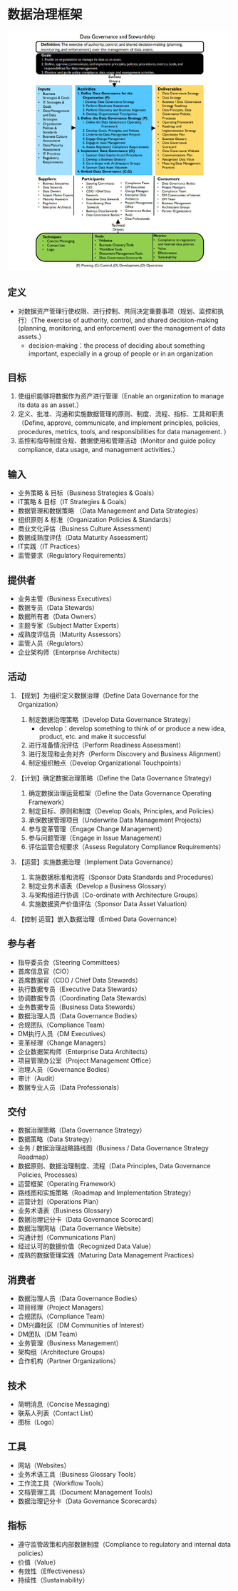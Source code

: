 # **数据治理框架**

![]()![数据治理](assets/数据治理框架/数据治理.jpg)

## 定义

- 对数据资产管理行使权限、进行控制、共同决定重要事项（规划、监控和执行）（The exercise of authority, control, and shared decision-making (planning, monitoring, and enforcement) over the management of data assets.）
  - decision-making：the process of deciding about something important, especially in a group of people or in an organization

## 目标

1. 使组织能够将数据作为资产进行管理（Enable an organization to manage its data as an asset.）
2. 定义、批准、沟通和实施数据管理的原则、制度、流程、指标、工具和职责（Define, approve, communicate, and implement principles, policies, procedures, metrics, tools, and responsibilities for data management. ）
3. 监控和指导制度合规、数据使用和管理活动（Monitor and guide policy compliance, data usage, and management activities.）

## 输入

- 业务策略 & 目标（Business Strategies & Goals）
- IT策略 & 目标（IT Strategies & Goals）
- 数据管理和数据策略 （Data Management and Data Strategies）
- 组织原则 & 标准（Organization Policies & Standards）
- 商业文化评估（Business Culture Assessment）
- 数据成熟度评估（Data Maturity Assessment）
- IT实践（IT Practices）
- 监管要求（Regulatory Requirements）

## 提供者

- 业务主管（Business Executives）
- 数据专员（Data Stewards）
- 数据所有者（Data Owners）
- 主题专家（Subject Matter Experts）
- 成熟度评估员（Maturity Assessors）
- 监管人员（Regulators）
- 企业架构师（Enterprise Architects）

## 活动

1. 【规划】为组织定义数据治理（Define Data Governance for the Organization）

   1. 制定数据治理策略（Develop Data Governance Strategy）
      - develop：develop something to think of or produce a new idea, product, etc. and make it successful
   2. 进行准备情况评估（Perform Readiness Assessment）
   3. 进行发现和业务对齐（Perform Discovery and Business Alignment）
   4. 制定组织触点（Develop Organizational Touchpoints）

2. 【计划】确定数据治理策略（Define the Data Governance Strategy）

   1. 确定数据治理运营框架（Define the Data Governance Operating Framework）
   2. 制定目标、原则和制度（Develop Goals, Principles, and Policies）
   3. 承保数据管理项目（Underwrite Data Management Projects）
   4. 参与变革管理（Engage Change Management）
   5. 参与问题管理（Engage in Issue Management）
   6. 评估监管合规要求（Assess Regulatory Compliance Requirements）

3. 【运营】实施数据治理（Implement Data Governance）
   1. 实施数据标准和流程（Sponsor Data Standards and Procedures）
   2. 制定业务术语表（Develop a Business Glossary）
   3. 与架构组进行协调（Co-ordinate with Architecture Groups）
   4. 实施数据资产价值评估（Sponsor Data Asset Valuation）
4. 【控制 运营】嵌入数据治理（Embed Data Governance）

## 参与者

- 指导委员会（Steering Committees）
- 首席信息官（CIO）
- 首席数据官（CDO / Chief Data Stewards）
- 执行数据专员（Executive Data Stewards）
- 协调数据专员（Coordinating Data Stewards）
- 业务数据专员（Business Data Stewards）
- 数据治理人员（Data Governance Bodies）
- 合规团队（Compliance Team）
- DM执行人员（DM Executives）
- 变革经理（Change Managers）
- 企业数据架构师（Enterprise Data Architects）
- 项目管理办公室（Project Management Office）
- 治理人员（Governance Bodies）
- 审计（Audit）
- 数据专业人员（Data Professionals）

## 交付

- 数据治理策略（Data Governance Strategy）
- 数据策略（Data Strategy）
- 业务 / 数据治理战略路线图（Business / Data Governance Strategy Roadmap）
- 数据原则、数据治理制度、流程（Data Principles, Data Governance Policies, Processes）
- 运营框架（Operating Framework）
- 路线图和实施策略（Roadmap and Implementation Strategy）
- 运营计划（Operations Plan）
- 业务术语表（Business Glossary）
- 数据治理记分卡（Data Governance Scorecard）
- 数据治理网站（Data Governance Website）
- 沟通计划（Communications Plan）
- 经过认可的数据价值（Recognized Data Value）
- 成熟的数据管理实践（Maturing Data Management Practices）

## 消费者

- 数据治理人员（Data Governance Bodies）
- 项目经理（Project Managers）
- 合规团队（Compliance Team）
- DM兴趣社区（DM Communities of Interest）
- DM团队（DM Team）
- 业务管理（Business Management）
- 架构组（Architecture Groups）
- 合作机构（Partner Organizations）

## 技术

- 简明消息（Concise Messaging）
- 联系人列表（Contact List）
- 图标（Logo）

## 工具

- 网站（Websites）
- 业务术语工具（Business Glossary Tools）
- 工作流工具（Workflow Tools）
- 文档管理工具（Document Management Tools）
- 数据治理记分卡（Data Governance Scorecards）

## 指标

- 遵守监管政策和内部数据制度（Compliance to regulatory and internal data policies）
- 价值（Value）
- 有效性（Effectiveness）
- 持续性（Sustainability）